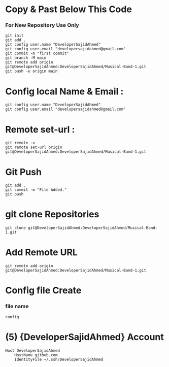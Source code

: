 # Copy & Past Below This Code
### For New Repository Use Only
```shell
git init
git add .
git config user.name "DeveloperSajidAhmed"
git config user.email "developersajidahmed@gmail.com"
git commit -m "first commit"
git branch -M main
git remote add origin git@DeveloperSajidAhmed:DeveloperSajidAhmed/Musical-Band-1.git
git push -u origin main
```

# Config local Name & Email :
```shell
git config user.name "DeveloperSajidAhmed"
git config user.email "developersajidahmed@gmail.com"
```

# Remote set-url :
```shell
git remote -v
git remote set-url origin git@DeveloperSajidAhmed:DeveloperSajidAhmed/Musical-Band-1.git
```

# Git Push
```shell
git add .
git commit -m "File Added."
git push
```

# git clone Repositories
```shell
git clone git@DeveloperSajidAhmed:DeveloperSajidAhmed/Musical-Band-1.git
```
# Add Remote URL
```shell
git remote add origin git@DeveloperSajidAhmed:DeveloperSajidAhmed/Musical-Band-1.git
```

# Config file Create
### file name 
```shell
config
```
# (5) {DeveloperSajidAhmed} Account
```shell
Host DeveloperSajidAhmed
    HostName github.com
    IdentityFile ~/.ssh/DeveloperSajidAhmed
```